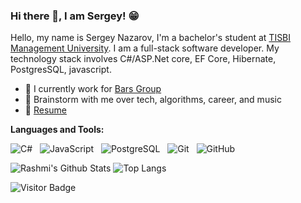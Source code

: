 ### Hi there 👋, I am Sergey! 😁
<!--
**rusty-sj/rusty-sj** is a ✨ _special_ ✨ repository because its `README.md` (this file) appears on your GitHub profile.
Here are some ideas to get you started:

- 🔭 I’m currently working on ...
- 🌱 I’m currently learning ...
- 👯 I’m looking to collaborate on ...
- 🤔 I’m looking for help with ...
- 💬 Ask me about ...
- 📫 How to reach me: ...
- 😄 Pronouns: ...
- ⚡ Fun fact: ...
- 🤔 I’m looking for help with Statistics
- 👯 I’m looking to collaborate on ...
-->

Hello, my name is Sergey Nazarov, I'm a bachelor's student at [TISBI Management University](https://www.tisbi.ru/). I am a full-stack software developer.  My technology stack involves C#/ASP.Net core, EF Core, Hibernate, PostgresSQL, javascript. 

- 🔭 I currently work for [Bars Group](https://bars.group/)
- 💬 Brainstorm with me over tech, algorithms, career, and music
- 📝 [Resume](https://kazan.hh.ru/resume/b55e7f77ff0860e9670039ed1f6d626431344c)

**Languages and Tools:** 

![C#](https://img.shields.io/badge/-C%23-brightgreen)&nbsp;&nbsp;
![JavaScript](https://img.shields.io/badge/-JavaScript-black?logo=javascript&style=social)&nbsp;&nbsp;
![PostgreSQL](https://img.shields.io/badge/-PostgreSQL-green)&nbsp;&nbsp;
![Git](https://img.shields.io/badge/-Git-black?logo=git&style=social)&nbsp;&nbsp;
![GitHub](https://img.shields.io/badge/-GitHub-black?logo=github&style=social)&nbsp;&nbsp;

![Rashmi's Github Stats](https://github-readme-stats.vercel.app/api?username=krenky&count_private=true&show_icons=true&include_all_commits=true)
![Top Langs](https://github-readme-stats.vercel.app/api/top-langs/?username=krenky&hide=TeX&layout=compact)

![Visitor Badge](https://visitor-badge.laobi.icu/badge?page_id=krenky.krenky)

<!---
krenky/krenky is a ✨ special ✨ repository because its `README.md` (this file) appears on your GitHub profile.
You can click the Preview link to take a look at your changes.
--->
